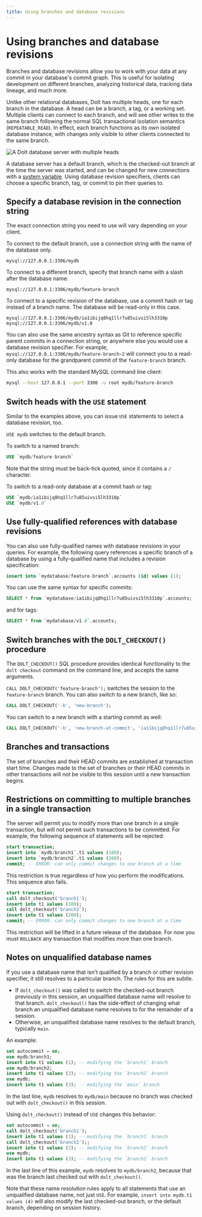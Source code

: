 ```yaml
---
title: Using branches and database revisions
---
```


# Using branches and database revisions 

Branches and database revisions allow you to work with your data at any commit in your database's
commit graph.  This is useful for isolating development on different branches, analyzing historical
data, tracking data lineage, and much more.

Unlike other relational databases, Dolt has multiple heads, one for each branch in the database. A
head can be a branch, a tag, or a working set. Multiple clients can connect to each branch, and will
see other writes to the same branch following the normal SQL transactional isolation semantics
(`REPEATABLE_READ`). In effect, each branch functions as its own isolated database instance, with
changes only visible to other clients connected to the same branch.

![A Dolt database server with multiple heads](../../../.gitbook/assets/dolt-server-branches.png)

A database server has a default branch, which is the checked-out branch at the time the server was
started, and can be changed for new connections with a [system
variable](./dolt-sysvars.md#dbname_default_branch). Using database revision specifiers, clients can
choose a specific branch, tag, or commit to pin their queries to.

## Specify a database revision in the connection string

The exact connection string you need to use will vary depending on your client.

To connect to the default branch, use a connection string with the name of the database only.

`mysql://127.0.0.1:3306/mydb`

To connect to a different branch, specify that branch name with a slash after the database name:

`mysql://127.0.0.1:3306/mydb/feature-branch`

To connect to a specific revision of the database, use a commit hash or tag instead of a branch
name. The database will be read-only in this case.

`mysql://127.0.0.1:3306/mydb/ia1ibijq8hq1llr7u85uivsi5lh3310p`
`mysql://127.0.0.1:3306/mydb/v1.0`

You can also use the same ancestry syntax as Git to reference specific parent commits in a
connection string, or anywhere else you would use a database revision specifier. For example,
`mysql://127.0.0.1:3306/mydb/feature-branch~2` will connect you to a read-only database for the
grandparent commit of the `feature-branch` branch.

This also works with the standard MySQL command line client:

```sh
mysql --host 127.0.0.1 --port 3306 -u root mydb/feature-branch
```

## Switch heads with the `USE` statement

Similar to the examples above, you can issue `USE` statements to select a database revision, too.

`USE mydb` switches to the default branch.

To switch to a named branch:

```sql
USE `mydb/feature-branch`
```

Note that the string must be back-tick quoted, since it contains a `/`
character.

To switch to a read-only database at a commit hash or tag:

```sql
USE `mydb/ia1ibijq8hq1llr7u85uivsi5lh3310p`
USE `mydb/v1.0`
```

## Use fully-qualified references with database revisions

You can also use fully-qualified names with database revisions in your queries. For example, the
following query references a specific branch of a database by using a fully-qualified name that
includes a revision specification:

```sql
insert into `mydatabase/feature-branch`.accounts (id) values (1);
```

You can use the same syntax for specific commits:

```sql
SELECT * from `mydatabase/ia1ibijq8hq1llr7u85uivsi5lh3310p`.accounts;
```

and for tags:

```sql
SELECT * from `mydatabase/v1.0`.accounts;
```

## Switch branches with the `DOLT_CHECKOUT()` procedure

The `DOLT_CHECKOUT()` SQL procedure provides identical functionality to
the `dolt checkout` command on the command line, and accepts the same
arguments.

`CALL DOLT_CHECKOUT('feature-branch');` switches the session to the
`feature-branch` branch. You can also switch to a new branch, like so:

```sql
CALL DOLT_CHECKOUT('-b', 'new-branch');
```

You can switch to a new branch with a starting commit as well:

```sql
CALL DOLT_CHECKOUT('-b', 'new-branch-at-commit', 'ia1ibijq8hq1llr7u85uivsi5lh3310p')
```

## Branches and transactions

The set of branches and their HEAD commits are established at transaction start time. Changes made
to the set of branches or their HEAD commits in other transactions will not be visible to this
session until a new transaction begins.

## Restrictions on committing to multiple branches in a single transaction

The server will permit you to modify more than one branch in a single transaction, but will not
permit such transactions to be committed. For example, the following sequence of statements will be
rejected:

```sql
start transaction;
insert into `mydb/branch1`.t1 values (100);
insert into `mydb/branch2`.t1 values (200);
commit; -- ERROR: can only commit changes to one branch at a time
```

This restriction is true regardless of how you perform the modifications. This
sequence also fails.

```sql
start transaction;
call dolt_checkout('branch1');
insert into t1 values (100);
call dolt_checkout('branch2');
insert into t1 values (200);
commit; -- ERROR: can only commit changes to one branch at a time
```

This restriction will be lifted in a future release of the database. For now you must `ROLLBACK` any
transaction that modifies more than one branch.

## Notes on unqualified database names

If you use a database name that isn't qualified by a branch or other revision specifier, it still
resolves to a particular branch. The rules for this are subtle.

* If `dolt_checkout()` was called to switch the checked-out branch previously in this session, an
  unqualified database name will resolve to that branch. `dolt_checkout()` has the side-effect of
  changing what branch an unqualified database name resolves to for the remainder of a session.
* Otherwise, an unqualified database name resolves to the default branch, typically `main`.

An example:

```sql
set autocommit = on;
use mydb/branch1;
insert into t1 values (1); -- modifying the `branch1` branch
use mydb/branch2;
insert into t1 values (2); -- modifying the `branch2` branch
use mydb;
insert into t1 values (3); -- modifying the `main` branch
```

In the last line, `mydb` resolves to `mydb/main` because no branch was checked out with
`dolt_checkout()` in this session.

Using `dolt_checkout()` instead of `USE` changes this behavior:

```sql
set autocommit = on;
call dolt_checkout('branch1');
insert into t1 values (1); -- modifying the `branch1` branch
call dolt_checkout('branch2');;
insert into t1 values (2); -- modifying the `branch2` branch
use mydb;
insert into t1 values (3); -- modifying the `branch2` branch
```

In the last line of this example, `mydb` resolves to `mydb/branch2`, because that was the branch
last checked out with `dolt_checkout()`.

Note that these name resolution rules apply to all statements that use an unqualified database name,
not just `USE`. For example, `insert into mydb.t1 values (4)` will also modify the last checked-out
branch, or the default branch, depending on session history.
